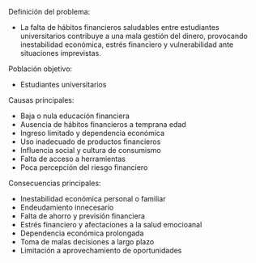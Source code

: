 Definición del problema:

- La falta de hábitos financieros saludables entre estudiantes universitarios contribuye a una mala gestión del dinero, provocando inestabilidad económica, estrés financiero y vulnerabilidad ante situaciones imprevistas.

Población objetivo:

- Estudiantes universitarios

Causas principales:
- Baja o nula educación financiera
- Ausencia de hábitos financieros a temprana edad
- Ingreso limitado y dependencia económica
- Uso inadecuado de productos financieros
- Influencia social y cultura de consumismo
- Falta de acceso a herramientas
- Poca percepción del riesgo financiero

Consecuencias principales:
- Inestabilidad económica personal o familiar
- Endeudamiento innecesario
- Falta de ahorro y previsión financiera
- Estrés financiero y afectaciones a la salud emocioanal
- Dependencia económica prolongada
- Toma de malas decisiones a largo plazo
- Limitación a aprovechamiento de oportunidades
